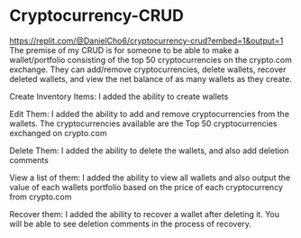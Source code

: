 # Cryptocurrency-CRUD
https://replit.com/@DanielCho6/cryptocurrency-crud?embed=1&output=1 
The premise of my CRUD is for someone to be able to make a wallet/portfolio consisting of the top 50 cryptocurrencies on the crypto.com exchange. They can add/remove cryptocurrencies, delete wallets, recover deleted wallets, and view the net balance of as many wallets as they create. 

Create Inventory Items: 
	I added the ability to create wallets

Edit Them:
	I added the ability to add and remove cryptocurrencies from the wallets. The cryptocurrencies available are the Top 50 cryptocurrencies exchanged on crypto.com

Delete Them:
	I added the ability to delete the wallets, and also add deletion comments

View a list of them:
	I added the ability to view all wallets and also output the value of each wallets portfolio based on the price of each cryptocurrency from crypto.com

Recover them:
I added the ability to recover a wallet after deleting it. You will be able to see deletion comments in the process of recovery.
